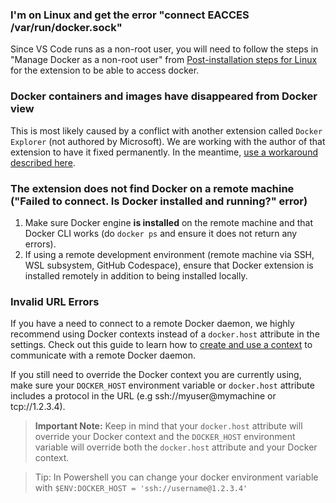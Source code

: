 ### I'm on Linux and get the error "connect EACCES /var/run/docker.sock"

Since VS Code runs as a non-root user, you will need to follow the steps in "Manage Docker as a non-root user" from [Post-installation steps for Linux](https://aka.ms/AA37yk6) for the extension to be able to access docker.

### Docker containers and images have disappeared from Docker view

This is most likely caused by a conflict with another extension called `Docker Explorer` (not authored by Microsoft). We are working with the author of that extension to have it fixed permanently. In the meantime, [use a workaround described here](https://github.com/microsoft/vscode-docker/issues/1609#issuecomment-586331394).

### The extension does not find Docker on a remote machine ("Failed to connect. Is Docker installed and running?" error)

1. Make sure Docker engine **is installed** on the remote machine and that Docker CLI works (do `docker ps` and ensure it does not return any errors).
2. If using a remote development environment (remote machine via SSH, WSL subsystem, GitHub Codespace), ensure that Docker extension is installed remotely in addition to being installed locally. 

### Invalid URL Errors
If you have a need to connect to a remote Docker daemon, we highly recommend using Docker contexts instead of a `docker.host` attribute in the settings. Check out this guide to learn how to [create and use a context](https://docs.docker.com/engine/context/working-with-contexts/) to communicate with a remote Docker daemon. 

If you still need to override the Docker context you are currently using, make sure your `DOCKER_HOST` environment variable or `docker.host` attribute includes a protocol in the URL (e.g ssh://myuser@mymachine or tcp://1.2.3.4).

> **Important Note:** Keep in mind that your `docker.host` attribute will override your Docker context and the `DOCKER_HOST` environment variable will override both the `docker.host` attribute and your Docker context.

> Tip: In Powershell you can change your docker environment variable with `$ENV:DOCKER_HOST = 'ssh://username@1.2.3.4'`


